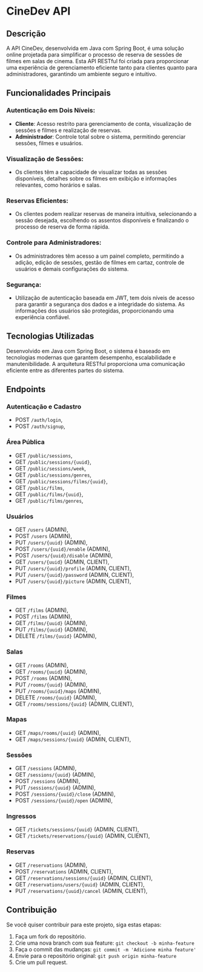 # CineDev API

## Descrição
A API CineDev, desenvolvida em Java com Spring Boot, é uma solução online projetada para simplificar o
processo de reserva de sessões de filmes em salas de cinema. Esta API RESTful foi criada para proporcionar
uma experiência de gerenciamento eficiente tanto para clientes quanto para administradores, garantindo um
ambiente seguro e intuitivo.

## Funcionalidades Principais
### Autenticação em Dois Níveis:
* **Cliente**: Acesso restrito para gerenciamento de conta, visualização de sessões e filmes e realização de reservas.
* **Administrador**: Controle total sobre o sistema, permitindo gerenciar sessões, filmes e usuários.

### Visualização de Sessões:
* Os clientes têm a capacidade de visualizar todas as sessões disponíveis, detalhes sobre os filmes
em exibição e informações relevantes, como horários e salas.

### Reservas Eficientes:
* Os clientes podem realizar reservas de maneira intuitiva, selecionando a sessão desejada, escolhendo
os assentos disponíveis e finalizando o processo de reserva de forma rápida.

### Controle para Administradores:
* Os administradores têm acesso a um painel completo, permitindo a adição, edição de sessões,
gestão de filmes em cartaz, controle de usuários e demais configurações do sistema.

### Segurança:
* Utilização de autenticação baseada em JWT, tem dois níveis de acesso para garantir a segurança dos
dados e a integridade do sistema. As informações dos usuários são protegidas, proporcionando uma
experiência confiável.

## Tecnologias Utilizadas
Desenvolvido em Java com Spring Boot, o sistema é baseado em tecnologias modernas que garantem desempenho,
escalabilidade e manutenibilidade. A arquitetura RESTful proporciona uma comunicação eficiente entre as
diferentes partes do sistema.

## Endpoints
### Autenticação e Cadastro
* POST `/auth/login`,
* POST `/auth/signup`,

### Área Pública
* GET `/public/sessions`,
* GET `/public/sessions/{uuid}`,
* GET `/public/sessions/week`,
* GET `/public/sessions/genres`,
* GET `/public/sessions/films/{uuid}`,
* GET `/public/films`,
* GET `/public/films/{uuid}`,
* GET `/public/films/genres`,

### Usuários
* GET `/users` (ADMIN),
* POST `/users` (ADMIN),
* PUT `/users/{uuid}` (ADMIN),
* POST `/users/{uuid}/enable` (ADMIN),
* POST `/users/{uuid}/disable` (ADMIN),
* GET `/users/{uuid}` (ADMIN, CLIENT),
* PUT `/users/{uuid}/profile` (ADMIN, CLIENT),
* PUT `/users/{uuid}/password` (ADMIN, CLIENT),
* PUT `/users/{uuid}/picture` (ADMIN, CLIENT),

### Filmes
* GET `/films` (ADMIN),
* POST `/films` (ADMIN),
* GET `/films/{uuid}` (ADMIN),
* PUT `/films/{uuid}` (ADMIN),
* DELETE `/films/{uuid}` (ADMIN),

### Salas
* GET `/rooms` (ADMIN),
* GET `/rooms/{uuid}` (ADMIN),
* POST `/rooms` (ADMIN),
* PUT `/rooms/{uuid}` (ADMIN),
* PUT `/rooms/{uuid}/maps` (ADMIN),
* DELETE `/rooms/{uuid}` (ADMIN),
* GET `/rooms/sessions/{uuid}` (ADMIN, CLIENT),

### Mapas
* GET `/maps/rooms/{uuid}` (ADMIN),
* GET `/maps/sessions/{uuid}` (ADMIN, CLIENT),

### Sessões
* GET `/sessions` (ADMIN),
* GET `/sessions/{uuid}` (ADMIN),
* POST `/sessions` (ADMIN),
* PUT `/sessions/{uuid}` (ADMIN),
* POST `/sessions/{uuid}/close` (ADMIN),
* POST `/sessions/{uuid}/open` (ADMIN),

### Ingressos
* GET `/tickets/sessions/{uuid}` (ADMIN, CLIENT),
* GET `/tickets/reservations/{uuid}` (ADMIN, CLIENT),

### Reservas
* GET `/reservations` (ADMIN),
* POST `/reservations` (ADMIN, CLIENT),
* GET `/reservations/sessions/{uuid}` (ADMIN, CLIENT),
* GET `/reservations/users/{uuid}` (ADMIN, CLIENT),
* PUT `/reservations/{uuid}/cancel` (ADMIN, CLIENT),

## Contribuição
Se você quiser contribuir para este projeto, siga estas etapas:
1. Faça um fork do repositório.
2. Crie uma nova branch com sua feature: `git checkout -b minha-feature`
3. Faça o commit das mudanças: `git commit -m 'Adicione minha feature'`
4. Envie para o repositório original: `git push origin minha-feature`
5. Crie um pull request.
